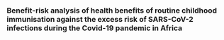 ### Benefit-risk analysis of health benefits of routine childhood immunisation against the excess risk of SARS-CoV-2 infections during the Covid-19 pandemic in Africa
